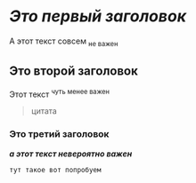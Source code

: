 # _Это первый заголовок_
А этот текст совсем <sub> не важен </sub>
## **Это второй заголовок**
Этот текст <sup> чуть менее важен </sup>
> цитата
### Это третий заголовок
***а этот текст невероятно важен***

`тут такое вот попробуем`
